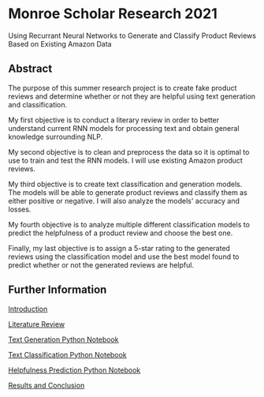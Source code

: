 # Monroe Scholar Research 2021
Using Recurrant Neural Networks to Generate and Classify Product Reviews Based on Existing Amazon Data

## Abstract
The purpose of this summer research project is to create fake product reviews and determine whether or not they are helpful using text generation and classification.

My first objective is to conduct a literary review in order to better understand current RNN models for processing text and obtain general knowledge surrounding NLP. 

My second objective is to clean and preprocess the data so it is optimal to use to train and test the RNN models. I will use existing Amazon product reviews. 

My third objective is to create text classification and generation models. The models will be able to generate product reviews and classify them as either positive or negative. I will also analyze the models' accuracy and losses.

My fourth objective is to analyze multiple different classification models to predict the helpfulness of a product review and choose the best one.

Finally, my last objective is to assign a 5-star rating to the generated reviews using the classification model and use the best model found to predict whether or not the generated reviews are helpful.

## Further Information

[Introduction](intro.md)

[Literature Review](literaryreview.md)

[Text Generation Python Notebook](https://colab.research.google.com/drive/1oQuj8_TpcfG011OgDJJoaIm_p3UzpdDw#scrollTo=fqMOuDutnOxK) 

[Text Classification Python Notebook](https://colab.research.google.com/drive/1Ih0oqmb0uWTILZvmz-P7KEVHCqHAa5G7#scrollTo=w3-Gn0-sX2qw) 

[Helpfulness Prediction Python Notebook](https://colab.research.google.com/drive/13EpvjxIMowf9YD7EAqkWxG-VVksemFDb#scrollTo=uWBt-lDvY5KU)

[Results and Conclusion](conclusion.md)


